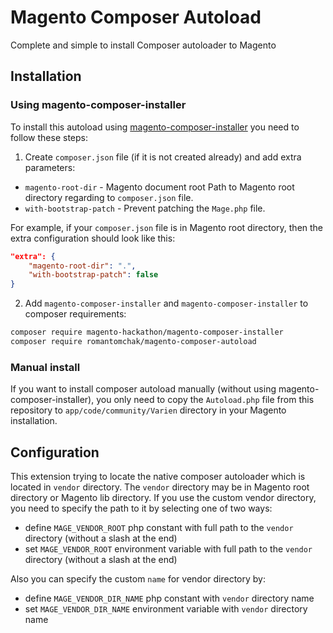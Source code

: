 # Magento Composer Autoload

Complete and simple to install Composer autoloader to Magento

## Installation

### Using magento-composer-installer

To install this autoload using [magento-composer-installer](https://github.com/Cotya/magento-composer-installer) you need to follow these steps:

1. Create `composer.json` file (if it is not created already) and add extra parameters:
 - `magento-root-dir` - Magento document root Path to Magento root directory regarding to `composer.json` file.
 - `with-bootstrap-patch` - Prevent patching the `Mage.php` file.
 
 For example, if your `composer.json` file is in Magento root directory, then the extra configuration should look like this:
 ```json
 "extra": {
     "magento-root-dir": ".",
     "with-bootstrap-patch": false
 }
 ```

2. Add `magento-composer-installer` and `magento-composer-installer` to composer requirements:

 ```sh
 composer require magento-hackathon/magento-composer-installer
 composer require romantomchak/magento-composer-autoload
 ```

### Manual install

If you want to install composer autoload manually (without using magento-composer-installer), you only need to copy the `Autoload.php` file from this repository to `app/code/community/Varien` directory in your Magento installation.

## Configuration

This extension trying to locate the native composer autoloader which is located in `vendor` directory. The `vendor` directory may be in Magento root directory or Magento lib directory.
If you use the custom vendor directory, you need to specify the path to it by selecting one of two ways:
 - define `MAGE_VENDOR_ROOT` php constant with full path to the `vendor` directory (without a slash at the end)
 - set `MAGE_VENDOR_ROOT` environment variable with full path to the `vendor` directory (without a slash at the end)


Also you can specify the custom `name` for vendor directory by:
 - define `MAGE_VENDOR_DIR_NAME` php constant with `vendor` directory name
 - set `MAGE_VENDOR_DIR_NAME` environment variable with `vendor` directory name
